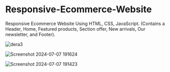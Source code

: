# Responsive-Ecommerce-Website
 Responsive Ecommerce Website Using HTML, CSS, JavaScript. (Contains a Header, Home, Featured products,                             Section offer, New arrivals, Our newsletter, and Footer).

![dera3](https://github.com/adel6-ahmed/Responsive-Ecommerce-Website/assets/129671904/96a6cd55-af6f-4848-b88c-44a24b92c3a4)

![Screenshot 2024-07-07 191624](https://github.com/adel6-ahmed/Responsive-Ecommerce-Website/assets/129671904/9e8b1137-98e7-40e8-bc52-573cf8cfa806)

![Screenshot 2024-07-07 191423](https://github.com/adel6-ahmed/Responsive-Ecommerce-Website/assets/129671904/8e713251-d2ad-401d-9e4b-cd9a25274718)
